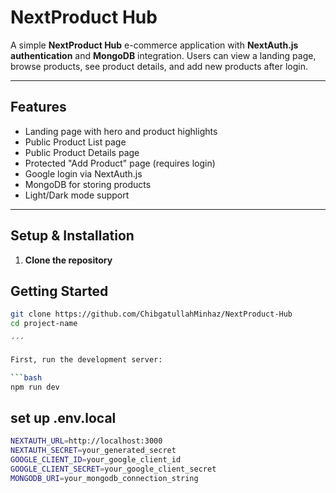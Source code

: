 # NextProduct Hub

A simple **NextProduct Hub** e-commerce application with **NextAuth.js authentication** and **MongoDB** integration. Users can view a landing page, browse products, see product details, and add new products after login.

---

## Features

- Landing page with hero and product highlights
- Public Product List page
- Public Product Details page
- Protected "Add Product" page (requires login)
- Google login via NextAuth.js
- MongoDB for storing products
- Light/Dark mode support

---

## Setup & Installation

1. **Clone the repository**
## Getting Started
```bash
git clone https://github.com/ChibgatullahMinhaz/NextProduct-Hub
cd project-name

´´´

First, run the development server:

```bash
npm run dev
```

## set up .env.local
```bash
NEXTAUTH_URL=http://localhost:3000
NEXTAUTH_SECRET=your_generated_secret
GOOGLE_CLIENT_ID=your_google_client_id
GOOGLE_CLIENT_SECRET=your_google_client_secret
MONGODB_URI=your_mongodb_connection_string

```

